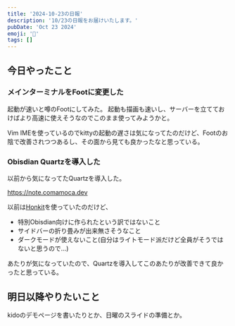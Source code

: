```yaml
---
title: '2024-10-23の日報'
description: '10/23の日報をお届けいたします。'
pubDate: 'Oct 23 2024'
emoji: '🦊'
tags: []
---
```


## 今日やったこと

### メインターミナルをFootに変更した

起動が速いと噂のFootにしてみた。
起動も描画も速いし、サーバーを立てておけばより高速に使えそうなのでこのまま使ってみようかと。

Vim
IMEを使っているのでkittyの起動の遅さは気になってたのだけど、Footのお陰で改善されつつあるし、その面から見ても良かったなと思っている。

### Obisdian Quartzを導入した

以前から気になってたQuartzを導入した。

https://note.comamoca.dev

以前は[Honkit](https://github.com/honkit/honkit)を使っていたのだけど、

- 特別Obisdian向けに作られたという訳ではないこと
- サイドバーの折り畳みが出来無さそうなこと
- ダークモードが使えないこと(自分はライトモード派だけど全員がそうではないと思うので...)

あたりが気になっていたので、Quartzを導入してこのあたりが改善できて良かったと思っている。

## 明日以降やりたいこと

kidoのデモページを書いたりとか、日曜のスライドの準備とか。
